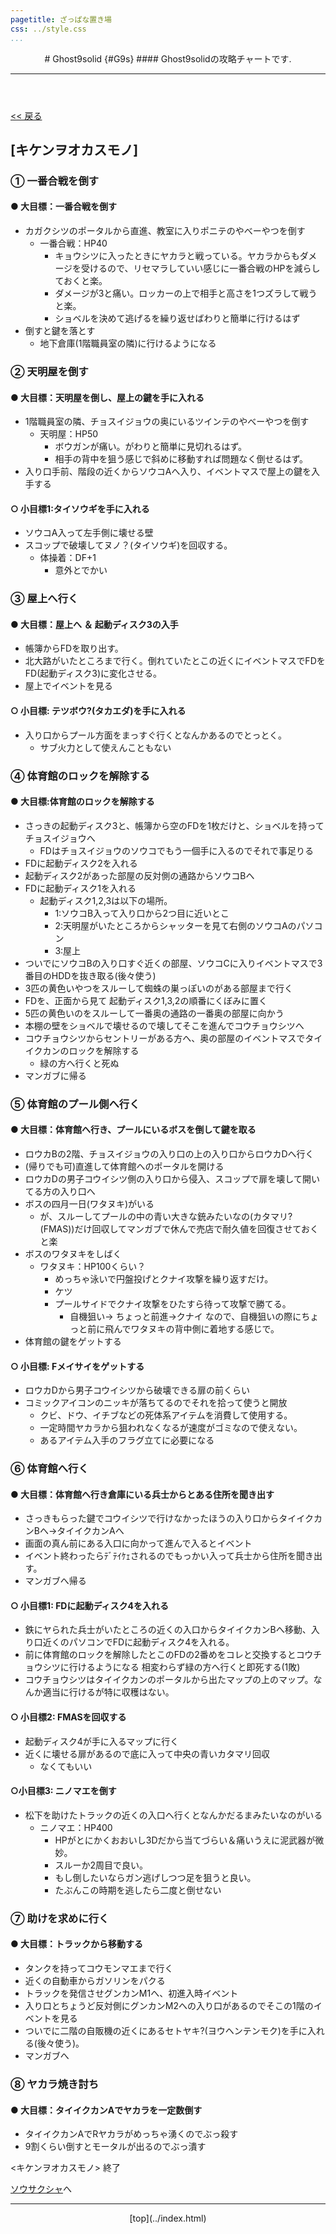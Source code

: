 ```yaml
---
pagetitle: ざっぱな置き場
css: ../style.css
...
```


<header class = "header">
# Ghost9solid {#G9s}
#### Ghost9solidの攻略チャートです.
<hr>
</header>

<div class = "content">

[ << 戻る](index.html)

## [キケンヲオカスモノ]


### ① 一番合戦を倒す
#### ● 大目標：一番合戦を倒す
* カガクシツのポータルから直進、教室に入りポニテのやべーやつを倒す
    * 一番合戦：HP40
        * キョウシツに入ったときにヤカラと戦っている。ヤカラからもダメージを受けるので、リセマラしていい感じに一番合戦のHPを減らしておくと楽。
        * ダメージが3と痛い。ロッカーの上で相手と高さを1つズラして戦うと楽。
        * ショベルを決めて逃げるを繰り返せばわりと簡単に行けるはず
* 倒すと鍵を落とす
    * 地下倉庫(1階職員室の隣)に行けるようになる


### ② 天明屋を倒す
#### ● 大目標：天明屋を倒し、屋上の鍵を手に入れる
* 1階職員室の隣、チョスイジョウの奥にいるツインテのやべーやつを倒す
    * 天明屋：HP50
        * ボウガンが痛い。がわりと簡単に見切れるはず。
        * 相手の背中を狙う感じで斜めに移動すれば問題なく倒せるはず。
* 入り口手前、階段の近くからソウコAへ入り、イベントマスで屋上の鍵を入手する


#### ○ 小目標1:タイソウギを手に入れる
* ソウコA入って左手側に壊せる壁
* スコップで破壊してヌノ？(タイソウギ)を回収する。
    * 体操着：DF+1
        * 意外とでかい

### ③ 屋上へ行く
#### ● 大目標：屋上へ ＆ 起動ディスク3の入手
* 帳簿からFDを取り出す。
* 北大路がいたところまで行く。倒れていたとこの近くにイベントマスでFDをFD(起動ディスク3)に変化させる。
* 屋上でイベントを見る


#### ○ 小目標: テツボウ?(タカエダ)を手に入れる
* 入り口からプール方面をまっすぐ行くとなんかあるのでとっとく。
    * サブ火力として使えんこともない


### ④ 体育館のロックを解除する
#### ● 大目標:体育館のロックを解除する
* さっきの起動ディスク3と、帳簿から空のFDを1枚だけと、ショベルを持ってチョスイジョウへ
    * FDはチョスイジョウのソウコでもう一個手に入るのでそれで事足りる
* FDに起動ディスク2を入れる
* 起動ディスク2があった部屋の反対側の通路からソウコBへ
* FDに起動ディスク1を入れる
    * 起動ディスク1,2,3は以下の場所。
        * 1:ソウコB入って入り口から2つ目に近いとこ
        * 2:天明屋がいたところからシャッターを見て右側のソウコAのパソコン
        * 3:屋上
* ついでにソウコBの入り口すぐ近くの部屋、ソウコCに入りイベントマスで3番目のHDDを抜き取る(後々使う)
* 3匹の黄色いやつをスルーして蜘蛛の巣っぽいのがある部屋まで行く
* FDを、正面から見て 起動ディスク1,3,2の順番にくぼみに置く
* 5匹の黄色いのをスルーして一番奥の通路の一番奥の部屋に向かう
* 本棚の壁をショベルで壊せるので壊してそこを進んでコウチョウシツへ
* コウチョウシツからセントリーがある方へ、奥の部屋のイベントマスでタイイクカンのロックを解除する
    * 緑の方へ行くと死ぬ
* マンガブに帰る





### ⑤ 体育館のプール側へ行く
#### ● 大目標：体育館へ行き、プールにいるボスを倒して鍵を取る
* ロウカBの2階、チョスイジョウの入り口の上の入り口からロウカDへ行く
* (帰りでも可)直進して体育館へのポータルを開ける
* ロウカDの男子コウイシツ側の入り口から侵入、スコップで扉を壊して開いてる方の入り口へ
* ボスの四月一日(ワタヌキ)がいる
    * が、スルーしてプールの中の青い大きな銃みたいなの(カタマリ?(FMAS))だけ回収してマンガブで休んで売店で耐久値を回復させておくと楽
* ボスのワタヌキをしばく
    * ワタヌキ：HP100くらい？
        * めっちゃ泳いで円盤投げとクナイ攻撃を繰り返すだけ。
        * ケツ
        * プールサイドでクナイ攻撃をひたすら待って攻撃で勝てる。
            * 自機狙い→ ちょっと前進→クナイ なので、自機狙いの際にちょっと前に飛んでワタヌキの背中側に着地する感じで。
* 体育館の鍵をゲットする



#### ○ 小目標: Fメイサイをゲットする
* ロウカDから男子コウイシツから破壊できる扉の前くらい
* コミックアイコンのニッキが落ちてるのでそれを拾って使うと開放
    * クビ、ドウ、イチブなどの死体系アイテムを消費して使用する。
    * 一定時間ヤカラから狙われなくなるが速度がゴミなので使えない。
    * あるアイテム入手のフラグ立てに必要になる





### ⑥ 体育館へ行く
#### ● 大目標：体育館へ行き倉庫にいる兵士からとある住所を聞き出す
* さっきもらった鍵でコウイシツで行けなかったほうの入り口からタイイクカンBへ→タイイクカンAへ
* 画面の真ん前にある入口に向かって進んで入るとイベント
* イベント終わったらﾃﾞﾃｲｹｪされるのでもっかい入って兵士から住所を聞き出す。
* マンガブへ帰る


#### ○ 小目標1: FDに起動ディスク4を入れる
* 鉄にヤられた兵士がいたところの近くの入口からタイイクカンBへ移動、入り口近くのパソコンでFDに起動ディスク4を入れる。
* 前に体育館のロックを解除したとこのFDの2番めをコレと交換するとコウチョウシツに行けるようになる
相変わらず緑の方へ行くと即死する(1敗)
* コウチョウシツはタイイクカンのポータルから出たマップの上のマップ。なんか適当に行けるが特に収穫はない。

#### ○ 小目標2: FMASを回収する
* 起動ディスク4が手に入るマップに行く
* 近くに壊せる扉があるので底に入って中央の青いカタマリ回収
    * なくてもいい

#### ○小目標3: ニノマエを倒す
* 松下を助けたトラックの近くの入口へ行くとなんかだるまみたいなのがいる
    * ニノマエ：HP400
        * HPがとにかくおおいし3Dだから当てづらい＆痛いうえに泥武器が微妙。
        * スルーか2周目で良い。
        * もし倒したいならガン逃げしつつ足を狙うと良い。
        * たぶんこの時期を逃したら二度と倒せない





### ⑦ 助けを求めに行く
#### ● 大目標：トラックから移動する
* タンクを持ってコウモンマエまで行く
* 近くの自動車からガソリンをパクる
* トラックを発信させグンカンM1へ、初進入時イベント
* 入り口とちょうど反対側にグンカンM2への入り口があるのでそこの1階のイベントを見る
* ついでに二階の自販機の近くにあるセトヤキ?(ヨウヘンテンモク)を手に入れる(後々使う)。
* マンガブへ


### ⑧ ヤカラ焼き討ち
#### ● 大目標：タイイクカンAでヤカラを一定数倒す
* タイイクカンAでRヤカラがめっちゃ湧くのでぶっ殺す
* 9割くらい倒すとモータルが出るのでぶっ潰す


 <キケンヲオカスモノ> 終了


[ソウサクシャ](searcher.html)へ


</div><!-- cont -->

<footer class ="footer">
<hr>
<p align = "center"> [top](../index.html) </p>
</footer>
